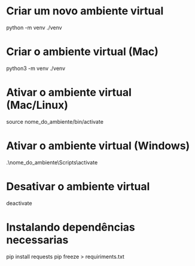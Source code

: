 # Criar um novo ambiente virtual
python -m venv ./venv

# Criar o ambiente virtual (Mac)
python3 -m venv ./venv

# Ativar o ambiente virtual (Mac/Linux)
source nome_do_ambiente/bin/activate

# Ativar o ambiente virtual (Windows)
.\nome_do_ambiente\Scripts\activate

# Desativar o ambiente virtual
deactivate

# Instalando dependências necessarias
pip install requests
pip freeze > requiriments.txt